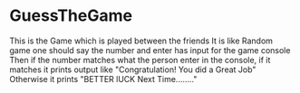 # GuessTheGame
This is the Game which is played between the friends 
It is like Random game one should say the number and enter has input for the game console
Then if the number matches what the person enter in the console, if it matches it prints output like "Congratulation! You did a Great Job"
Otherwise it prints "BETTER lUCK Next Time........"
